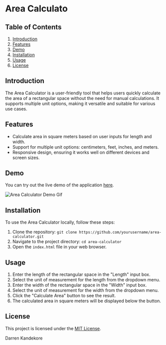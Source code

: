 # Area Calculato

## Table of Contents

1. [Introduction](#introduction)
2. [Features](#features)
3. [Demo](#demo)
4. [Installation](#installation)
5. [Usage](#usage)
6. [License](#license)

## Introduction

The Area Calculator is a user-friendly tool that helps users quickly calculate the area of a rectangular space without the need for manual calculations. It supports multiple unit options, making it versatile and suitable for various use cases.

## Features

- Calculate area in square meters based on user inputs for length and width.
- Support for multiple unit options: centimeters, feet, inches, and meters.
- Responsive design, ensuring it works well on different devices and screen sizes.

## Demo

You can try out the live demo of the application [here](https://example.com/area-calculator-demo).

![Area Calculator Demo Gif](demo.gif)

## Installation

To use the Area Calculator locally, follow these steps:

1. Clone the repository: `git clone https://github.com/yourusername/area-calculator.git`
2. Navigate to the project directory: `cd area-calculator`
3. Open the `index.html` file in your web browser.

## Usage

1. Enter the length of the rectangular space in the "Length" input box.
2. Select the unit of measurement for the length from the dropdown menu.
3. Enter the width of the rectangular space in the "Width" input box.
4. Select the unit of measurement for the width from the dropdown menu.
5. Click the "Calculate Area" button to see the result.
6. The calculated area in square meters will be displayed below the button.

## License

This project is licensed under the [MIT License](LICENSE).

Darren Kandekore
